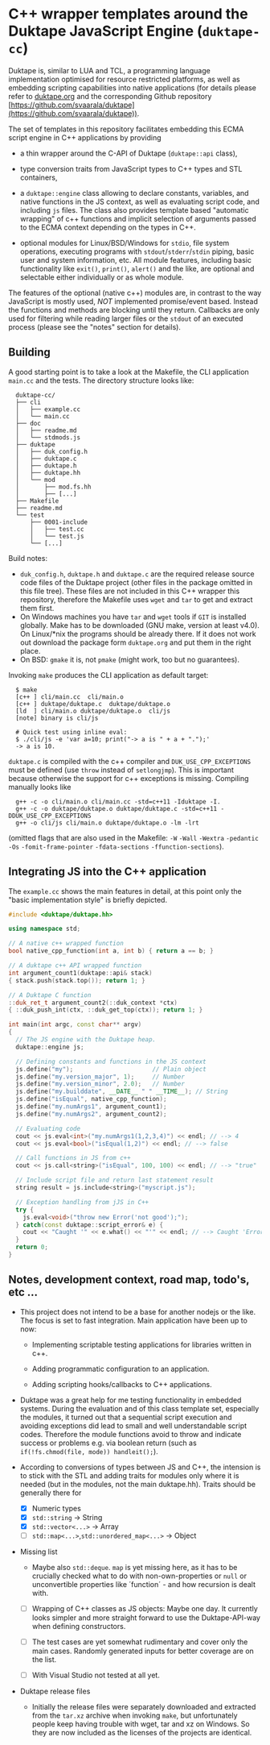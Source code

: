 # C++ wrapper templates around the Duktape JavaScript Engine (`duktape-cc`)

Duktape is, similar to LUA and TCL, a programming language implementation
optimised for resource restricted platforms, as well as embedding scripting
capabilities into native applications (for details please refer to
[duktape.org](http://duktape.org/) and the corresponding Github repository
[https://github.com/svaarala/duktape](https://github.com/svaarala/duktape)).


The set of templates in this repository facilitates embedding this ECMA
script engine in C++ applications by providing

  - a thin wrapper around the C-API of Duktape (`duktape::api` class),

  - type conversion traits from JavaScript types to C++ types and STL
    containers,

  - a `duktape::engine` class allowing to declare constants, variables,
    and native functions in the JS context, as well as evaluating script
    code, and including `js` files. The class also provides template based
    "automatic wrapping" of c++ functions and implicit selection of arguments
    passed to the ECMA context depending on the types in C++.

  - optional modules for Linux/BSD/Windows for `stdio`, file system
    operations, executing programs with `stdout`/`stderr`/`stdin` piping,
    basic user and system information, etc.
    All module features, including basic functionality like `exit()`,
    `print()`, `alert()` and the like, are optional and selectable either
    individually or as whole module.


The features of the optional (native c++) modules are, in contrast to the
way JavaScript is mostly used, *NOT* implemented promise/event based. Instead
the functions and methods are blocking until they return. Callbacks are only
used for filtering while reading larger files or the `stdout` of an executed
process (please see the "notes" section for details).


## Building

A good starting point is to take a look at the Makefile, the CLI application
`main.cc` and the tests. The directory structure looks like:

      duktape-cc/
      ├── cli
      │   ├── example.cc
      │   └── main.cc
      ├── doc
      │   ├── readme.md
      │   └── stdmods.js
      ├── duktape
      │   ├── duk_config.h
      │   ├── duktape.c
      │   ├── duktape.h
      │   ├── duktape.hh
      │   └── mod
      │       ├── mod.fs.hh
      │       ├── [...]
      ├── Makefile
      ├── readme.md
      └── test
          ├── 0001-include
          │   ├── test.cc
          │   └── test.js
          └── [...]

Build notes:
- `duk_config.h`, `duktape.h` and `duktape.c` are the required release
  source code files of the Duktape project (other files in the package
  omitted in this file tree). These files are not included in this
  C++ wrapper this repository, therefore the Makefile uses `wget` and
  `tar` to get and extract them first.
- On Windows machines you have `tar` and `wget` tools if `GIT` is installed
  globally. Make has to be downloaded (GNU make, version at least v4.0).
  On Linux/*nix the programs should be already there. If it does not work
  out download the package form `duktape.org` and put them in the right
  place.
- On BSD: `gmake` it is, not `pmake` (might work, too but no guarantees).

Invoking `make` produces the CLI application as default target:

      $ make
      [c++ ] cli/main.cc  cli/main.o
      [c++ ] duktape/duktape.c  duktape/duktape.o
      [ld  ] cli/main.o duktape/duktape.o  cli/js
      [note] binary is cli/js

      # Quick test using inline eval:
      $ ./cli/js -e 'var a=10; print("-> a is " + a + ".");'
      -> a is 10.

`duktape.c` is compiled with the c++ compiler and `DUK_USE_CPP_EXCEPTIONS` must
be defined (use `throw` instead of `setlongjmp`). This is important because
otherwise the support for c++ exceptions is missing. Compiling manually looks
like

      g++ -c -o cli/main.o cli/main.cc -std=c++11 -Iduktape -I.
      g++ -c -o duktape/duktape.o duktape/duktape.c -std=c++11 -DDUK_USE_CPP_EXCEPTIONS
      g++ -o cli/js cli/main.o duktape/duktape.o -lm -lrt

(omitted flags that are also used in the Makefile: `-W` `-Wall` `-Wextra`
`-pedantic` `-Os` `-fomit-frame-pointer` `-fdata-sections` `-ffunction-sections`).

## Integrating JS into the C++ application

The `example.cc` shows the main features in detail, at this point
only the "basic implementation style" is briefly depicted.

```c++
#include <duktape/duktape.hh>

using namespace std;

// A native c++ wrapped function
bool native_cpp_function(int a, int b) { return a == b; }

// A duktape c++ API wrapped function
int argument_count1(duktape::api& stack)
{ stack.push(stack.top()); return 1; }

// A Duktape C function
::duk_ret_t argument_count2(::duk_context *ctx)
{ ::duk_push_int(ctx, ::duk_get_top(ctx)); return 1; }

int main(int argc, const char** argv)
{
  // The JS engine with the Duktape heap.
  duktape::engine js;

  // Defining constants and functions in the JS context
  js.define("my");                      // Plain object
  js.define("my.version_major", 1);     // Number
  js.define("my.version_minor", 2.0);   // Number
  js.define("my.builddate", __DATE__ " " __TIME__); // String
  js.define("isEqual", native_cpp_function);
  js.define("my.numArgs1", argument_count1);
  js.define("my.numArgs2", argument_count2);

  // Evaluating code
  cout << js.eval<int>("my.numArgs1(1,2,3,4)") << endl; // --> 4
  cout << js.eval<bool>("isEqual(1,2)") << endl; // --> false

  // Call functions in JS from c++
  cout << js.call<string>("isEqual", 100, 100) << endl; // --> "true"

  // Include script file and return last statement result
  string result = js.include<string>("myscript.js");

  // Exception handling from jJS in C++
  try {
    js.eval<void>("throw new Error('not good');");
  } catch(const duktape::script_error& e) {
    cout << "Caught '" << e.what() << "'" << endl; // --> Caught 'Error: not good'
  }
  return 0;
}
```

## Notes, development context, road map, todo's, etc ...

- This project does not intend to be a base for another nodejs
  or the like. The focus is set to fast integration. Main application
  have been up to now:

    - Implementing scriptable testing applications for libraries
      written in c++.

    - Adding programmatic configuration to an application.

    - Adding scripting hooks/callbacks to C++ applications.

- Duktape was a great help for me testing functionality in embedded
  systems. During the evaluation and of this class template set,
  especially the modules, it turned out that a sequential script
  execution and avoiding exceptions did lead to small and well
  understandable script codes. Therefore the module functions
  avoid to throw and indicate success or problems e.g. via boolean
  return (such as `if(!fs.chmod(file, mode)) handleit();`).

- According to conversions of types between JS and C++, the intension
  is to stick with the STL and adding traits for modules only where
  it is needed (but in the modules, not the main duktape.hh). Traits
  should be generally there for

    - [x] Numeric types
    - [x] `std::string`       -> String
    - [x] `std::vector<...>`  -> Array
    - [ ] `std::map<...>`,`std::unordered_map<...>`  -> Object

- Missing list

    - Maybe also `std::deque`. `map` is yet missing here, as it has to be
      crucially checked what to do with non-own-properties or `null` or
      unconvertible properties like ´function´ - and how recursion is dealt
      with.

    - [ ] Wrapping of C++ classes as JS objects: Maybe one day. It currently
      looks simpler and more straight forward to use the Duktape-API-way when
      defining constructors.

    - [ ] The test cases are yet somewhat rudimentary and cover only the main
      cases. Randomly generated inputs for better coverage are on the list.

    - [ ] With Visual Studio not tested at all yet.

- Duktape release files

    - Initially the release files were separately downloaded
      and extracted from the `tar.xz` archive when invoking
      `make`, but unfortunately people keep having trouble
      with wget, tar and xz on Windows. So they are now included
      as the licenses of the projects are identical.

